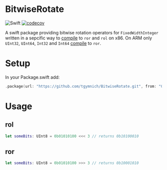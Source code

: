 # BitwiseRotate
![Swift](https://github.com/tgymnich/BitwiseRotate/workflows/Swift/badge.svg)
[![codecov](https://codecov.io/gh/tgymnich/BitwiseRotate/branch/master/graph/badge.svg?token=K3HRG7M134)](https://codecov.io/gh/tgymnich/BitwiseRotate)

A swift package providing bitwise rotation operators for `FixedWidthInteger` written in a sepcific way to [compile](https://www.godbolt.org/z/4Ggohy) to `ror` and `rol` on x86. On ARM only `UInt32`, `UInt64`, `Int32` and `Int64` [compile](https://gist.github.com/tgymnich/84f1cfed5038dff435c9cdb28ceb8f10) to `ror`.

# Setup

In your Package.swift add:
```swift
.package(url: "https://github.com/tgymnich/BitwiseRotate.git", from: "0.0.6")
```

# Usage


## rol
```swift
let someBits: UInt8 = 0b01010100 <<< 3 // returns 0b10100010
```

## ror
```swift
let someBits: UInt8 = 0b01010100 >>> 3 // returns 0b10001010
```
